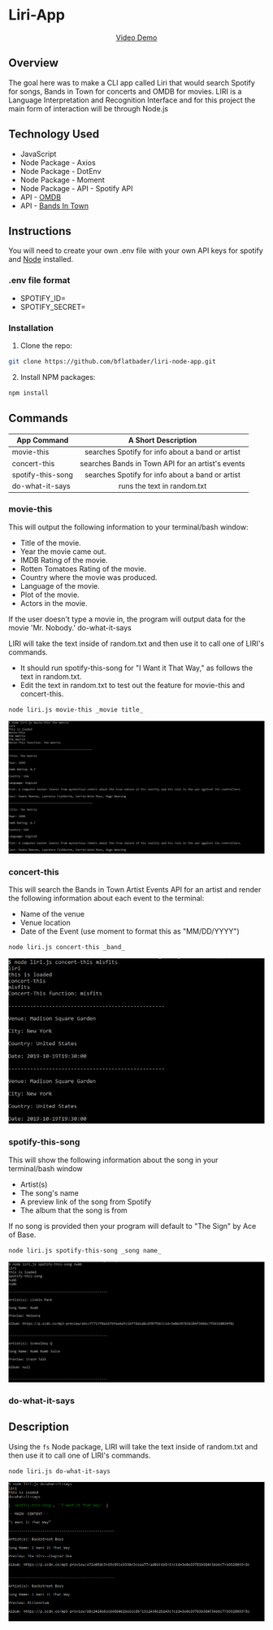 # Liri-App

<p align="center">
<a href="https://drive.google.com/file/d/1EvGMgwxtATOxJzSFpcmNqsdWkVbcTwKW/view" target="blank">Video Demo</a>
</P>

## Overview

The goal here was to make a CLI app called Liri that would search Spotify for songs, Bands in Town for concerts and OMDB for movies. LIRI is a Language Interpretation and Recognition Interface and for this project the main form of interaction will be through Node.js

## Technology Used

* JavaScript 
* Node Package - Axios
* Node Package - DotEnv
* Node Package - Moment
* Node Package - API - Spotify API
* API - [OMDB](http://omdbapi.com/)
* API - [Bands In Town](https://app.swaggerhub.com/apis-docs/Bandsintown/PublicAPI/3.0.0)

## Instructions

You will need to create your own .env file with your own API keys for spotify and [Node](https://nodejs.org/en/download) installed. 

### .env file format
* SPOTIFY_ID=
* SPOTIFY_SECRET=

### Installation
1. Clone the repo: 
```sh
git clone https://github.com/bflatbader/liri-node-app.git
```
2. Install NPM packages:
```sh
npm install
```

## Commands
| App Command       | A Short Description                               |
| ----------------- |:-------------------------------------------------:|
| movie-this        | searches Spotify for info about a band or artist  |
| concert-this      | searches Bands in Town API for an artist's events |
| spotify-this-song | searches Spotify for info about a band or artist  |
| do-what-it-says   | runs the text in random.txt                       |


### movie-this

This will output the following information to your terminal/bash window:

*  Title of the movie.
*  Year the movie came out.
*  IMDB Rating of the movie.
*  Rotten Tomatoes Rating of the movie.
*  Country where the movie was produced.
*  Language of the movie.
*  Plot of the movie.
*  Actors in the movie.

If the user doesn't type a movie in, the program will output data for the movie 'Mr. Nobody.'
do-what-it-says

LIRI will take the text inside of random.txt and then use it to call one of LIRI's commands.

*  It should run spotify-this-song for "I Want it That Way," as follows the text in random.txt.
*  Edit the text in random.txt to test out the feature for movie-this and concert-this.

```sh
node liri.js movie-this _movie title_
```

![movie-this Example](images/movie-this.png)

### concert-this
This will search the Bands in Town Artist Events API for an artist and render the following information about each event to the terminal:

*  Name of the venue
*  Venue location
*  Date of the Event (use moment to format this as "MM/DD/YYYY")

```sh
node liri.js concert-this _band_
```

![concert-this Example](images/concert-this.png)

### spotify-this-song

This will show the following information about the song in your terminal/bash window

*  Artist(s)
*  The song's name
*  A preview link of the song from Spotify
*  The album that the song is from

If no song is provided then your program will default to "The Sign" by Ace of Base.

```sh
node liri.js spotify-this-song _song name_
```

![spotify-this-song Example](images/spotify-this.png)

### do-what-it-says

## Description

Using the `fs` Node package, LIRI will take the text inside of random.txt and then use it to call one of LIRI's commands.

```sh
node liri.js do-what-it-says
```

![do-what-it-says Example](/images/do-what-it-says.png)